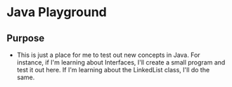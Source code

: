 # Java Playground

## Purpose

- This is just a place for me to test out new concepts in Java. For instance, if I'm learning about Interfaces, I'll create a small program and test it out here. If I'm learning about the LinkedList class, I'll do the same.
